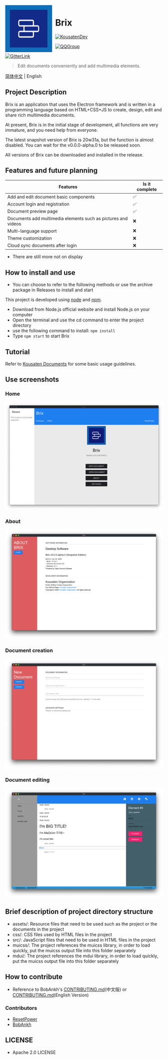 <img width="150" height="150" align="left" style="float: left; margin: 0 10px 0 0;" alt="Brix Logo" src="assets/Brix.png">

# Brix

[![KousatenDev](https://img.shields.io/badge/Development-Kousaten-00bfff?style=flat-square)](https://github.com/kousaten)

[![QQGroup](https://img.shields.io/badge/QQGroup-698353248-f28258?style=flat-square)](https://www.baidu.com/s?ie=utf-8&f=3&rsv_bp=1&tn=monline_4_dg&wd=%E7%9F%A5%E9%81%93%E7%BE%A4%E5%8F%B7%E6%80%8E%E4%B9%88%E5%8A%A0%E5%85%A5qq%E7%BE%A4&oq=%25E9%25A2%259C%25E8%2589%25B2%25E4%25BB%25A3%25E7%25A0%2581&rsv_pq=8c4a645200028faa&rsv_t=20e9%2F5gduFOE5yCsOQR20aVWEthO5RkUtczlS30RHTZTWL70fvnBebZ2IXUflLheYJiY&rqlang=cn&rsv_enter=1&rsv_dl=ts_2&rsv_sug3=15&rsv_sug1=6&rsv_sug7=100&rsv_sug2=1&rsv_btype=t&prefixsug=%25E7%259F%25A5%25E9%2581%2593%25E7%25BE%25A4%25E5%258F%25B7&rsp=2&inputT=3826&rsv_sug4=3964)

[![GitterLink](https://img.shields.io/badge/ChatOn-Gitter-177cb0?style=flat-square)](https://gitter.im/Kousaten-Dev/community?utm_source=badge&utm_medium=badge&utm_campaign=pr-badge)

> Edit documents conveniently and add multimedia elements.

[简体中文](README.zh.md) | English

## Project Description

Brix is an application that uses the Electron framework and is written in a programming language based on HTML+CSS+JS to create, design, edit and share rich multimedia documents.

At present, Brix is in the initial stage of development, all functions are very immature, and you need help from everyone.

The latest snapshot version of Brix is 20w31a, but the function is almost disabled. You can wait for the v0.0.0-alpha.0 to be released soon.

All versions of Brix can be downloaded and installed in the release.

## Features and future planning

| Features | Is it complete |
| --- | --- |
| Add and edit document basic components | ✅ |
| Account login and registration | ✅ |
| Document preview page | ✅ |
| Documents add multimedia elements such as pictures and videos | ❌ |
| Multi-language support | ❌ |
| Theme customization | ❌ |
| Cloud sync documents after login | ❌ |

- There are still more not on display

## How to install and use

- You can choose to refer to the following methods or use the archive package in Releases to install and start

This project is developed using [node](nodejs.org) and [npm](npmjs.org).

- Download from Node.js official website and install Node.js on your computer
- Open the terminal and use the cd command to enter the project directory
- use the following command to install: `npm install`
- Type `npm start` to start Brix

## Tutorial

Refer to [Kousaten Documents](https://kousaten.github.io/) for some basic usage guidelines.

## Use screenshots

### Home

![assets/demo-0.jpg](assets/demo-0.jpg)

### About

![assets/demo-1.jpg](assets/demo-1.jpg)

### Document creation

![assets/demo-2.jpg](assets/demo-2.jpg)

### Document editing

![assets/demo-3.jpg](assets/demo-3.jpg)

## Brief description of project directory structure

- assets/: Resource files that need to be used such as the project or the documents in the project
- css/: CSS files used by HTML files in the project
- src/: JavaScript files that need to be used in HTML files in the project
- muicss/: The project references the muicss library, in order to load quickly, put the muicss output file into this folder separately
- mdui/: The project references the mdui library, in order to load quickly, put the muicss output file into this folder separately

## How to contribute

- Reference to BobAnkh's [CONTRIBUTING.md](https://github.com/BobAnkh/LinuxBeginner/blob/master/CONTRIBUTING.md)(中文版) or [CONTRIBUTING.md](https://github.com/BobAnkh/auto-generate-changelog/blob/master/CONTRIBUTING.md)(English Version)

### Contributors

- [ResetPower](https://github.com/ResetPower)
- [BobAnkh](https://github.com/BobAnkh)

## LICENSE

- Apache 2.0 LICENSE
